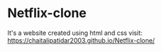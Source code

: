 # Netflix-clone
It's a website created using html and css
visit: https://chaitalipatidar2003.github.io/Netflix-clone/
